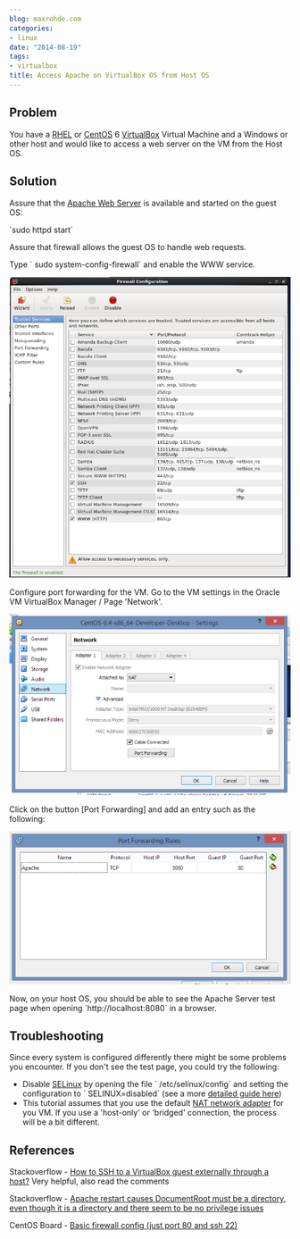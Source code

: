 ```yaml
---
blog: maxrohde.com
categories:
- linux
date: "2014-08-19"
tags:
- virtualbox
title: Access Apache on VirtualBox OS from Host OS
---
```


## Problem

You have a [RHEL](http://www.redhat.com/en/technologies/linux-platforms/enterprise-linux) or [CentOS](http://www.centos.org/) 6 [VirtualBox](https://www.virtualbox.org/) Virtual Machine and a Windows or other host and would like to access a web server on the VM from the Host OS.

## Solution

Assure that the [Apache Web Server](http://httpd.apache.org/) is available and started on the guest OS:

\`sudo httpd start\`

Assure that firewall allows the guest OS to handle web requests.

Type \` sudo system-config-firewall\` and enable the WWW service.

![](images/081814_0455_accessapach1.png)

Configure port forwarding for the VM. Go to the VM settings in the Oracle VM VirtualBox Manager / Page 'Network'.

![](images/081814_0455_accessapach2.png)

Click on the button \[Port Forwarding\] and add an entry such as the following:

![](images/081814_0455_accessapach3.png)

Now, on your host OS, you should be able to see the Apache Server test page when opening \`http://localhost:8080\` in a browser.

## Troubleshooting

Since every system is configured differently there might be some problems you encounter. If you don't see the test page, you could try the following:

- Disable [SELinux](http://en.wikipedia.org/wiki/Security-Enhanced_Linux) by opening the file \` /etc/selinux/config\` and setting the configuration to \` SELINUX=disabled\` (see a more [detailed guide here](https://access.redhat.com/documentation/en-US/Red_Hat_Enterprise_Linux/6/html/Security-Enhanced_Linux/sect-Security-Enhanced_Linux-Working_with_SELinux-Enabling_and_Disabling_SELinux.html))
- This tutorial assumes that you use the default [NAT network adapter](http://www.virtualbox.org/manual/ch06.html) for you VM. If you use a 'host-only' or 'bridged' connection, the process will be a bit different.

## References

Stackoverflow - [How to SSH to a VirtualBox guest externally through a host?](http://stackoverflow.com/questions/5906441/how-to-ssh-to-a-virtualbox-guest-externally-through-a-host) Very helpful, also read the comments

Stackoverflow - [Apache restart causes DocumentRoot must be a directory, even though it is a directory and there seem to be no privilege issues](http://stackoverflow.com/questions/14786881/apache-restart-causes-documentroot-must-be-a-directory-even-though-it-is-a-dire)

CentOS Board - [Basic firewall config (just port 80 and ssh 22)](https://www.centos.org/forums/viewtopic.php?t=9026)

